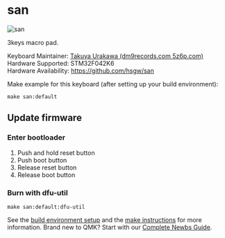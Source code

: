 # san

![san](https://i.imgur.com/eKg5Vrt.jpg)

3keys macro pad.

Keyboard Maintainer: [Takuya Urakawa (dm9records.com 5z6p.com)](https://github.com/hsgw)  
Hardware Supported: STM32F042K6  
Hardware Availability: https://github.com/hsgw/san

Make example for this keyboard (after setting up your build environment):

    make san:default

## Update firmware
### Enter bootloader
1. Push and hold reset button
2. Push boot button
3. Release reset button
4. Release boot button

### Burn with dfu-util

    make san:default:dfu-util


See the [build environment setup](https://docs.qmk.fm/#/getting_started_build_tools) and the [make instructions](https://docs.qmk.fm/#/getting_started_make_guide) for more information. Brand new to QMK? Start with our [Complete Newbs Guide](https://docs.qmk.fm/#/newbs).
